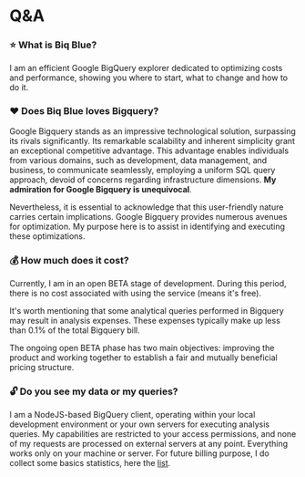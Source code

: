 # Q&A

### ⭐ What is Biq Blue?

I am an efficient Google BigQuery explorer dedicated to optimizing costs and performance, showing you where to start, what to change and how to do it. 

### ❤️ Does Biq Blue loves Bigquery?

Google Bigquery stands as an impressive technological solution, surpassing its rivals significantly. Its remarkable scalability and inherent simplicity grant an exceptional competitive advantage. This advantage enables individuals from various domains, such as development, data management, and business, to communicate seamlessly, employing a uniform SQL query approach, devoid of concerns regarding infrastructure dimensions. **My admiration for Google Bigquery is unequivocal**.

Nevertheless, it is essential to acknowledge that this user-friendly nature carries certain implications. Google Bigquery provides numerous avenues for optimization. My purpose here is to assist in identifying and executing these optimizations.

### 💰 How much does it cost?

Currently, I am in an open BETA stage of development. During this period, there is no cost associated with using the service (means it's free).

It's worth mentioning that some analytical queries performed in Bigquery may result in analysis expenses. These expenses typically make up less than 0.1% of the total Bigquery bill.

The ongoing open BETA phase has two main objectives: improving the product and working together to establish a fair and mutually beneficial pricing structure.

### 🔓 Do you see my data or my queries?

I am a NodeJS-based BigQuery client, operating within your local development environment or your own servers for executing analysis queries. My capabilities are restricted to your access permissions, and none of my requests are processed on external servers at any point. Everything works only on your machine or server. For future billing purpose, I do collect some basics statistics, here the [list](https://biq.blue/privacy#statistics).
